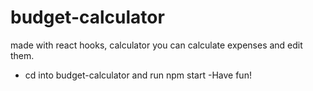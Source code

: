 # budget-calculator
made with react hooks, calculator you can calculate expenses and edit them.


- cd into budget-calculator and run npm start
-Have fun!
